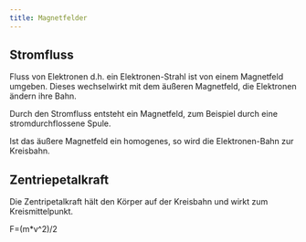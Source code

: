 ```yaml
---
title: Magnetfelder
---
```

## Stromfluss

Fluss von Elektronen d.h. ein Elektronen-Strahl ist von einem Magnetfeld umgeben. Dieses wechselwirkt mit dem äußeren Magnetfeld, die Elektronen ändern ihre Bahn.

Durch den Stromfluss entsteht ein Magnetfeld, zum Beispiel durch eine stromdurchflossene Spule.

Ist das äußere Magnetfeld ein homogenes, so wird die Elektronen-Bahn zur Kreisbahn.

##  Zentriepetalkraft

Die Zentripetalkraft hält den Körper auf der Kreisbahn und wirkt zum Kreismittelpunkt.

F=(m*v^2)/2
